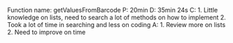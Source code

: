 Function name: getValuesFromBarcode
P: 20min
D: 35min 24s
C: 1. Little knowledge on lists, need to search a lot of methods on how to implement 2. Took a lot of time in searching and less on coding
A: 1. Review more on lists 2. Need to improve on time